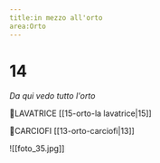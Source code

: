 ```yaml
---
title:in mezzo all'orto
area:Orto
---
```

# 14
_Da qui vedo tutto l'orto_

👀LAVATRICE [[15-orto-la lavatrice|15]]

👀CARCIOFI [[13-orto-carciofi|13]]

![[foto_35.jpg]]